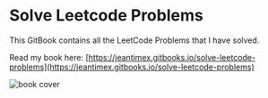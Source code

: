 # Solve Leetcode Problems

This GitBook contains all the LeetCode Problems that I have solved.

Read my book here: [https://jeantimex.gitbooks.io/solve-leetcode-problems](https://jeantimex.gitbooks.io/solve-leetcode-problems)

![book cover](https://jeantimex.gitbooks.io/solve-leetcode-problems/content/book-cover.png)
